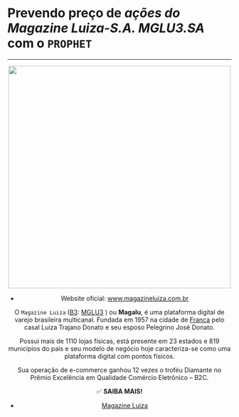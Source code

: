 # Prevendo preço de _ações do Magazine Luiza-S.A. MGLU3.SA_ com o `PROPHET`
---

<center><img src='https://upload.wikimedia.org/wikipedia/commons/1/1b/Magalu_-_novo_logo.png' width='500'>
  
- Website oficial:	www.magazineluiza.com.br
  
O `Magazine Luiza` ([B3](https://pt.wikipedia.org/wiki/B3_(bolsa_de_valores)): [MGLU3](http://www.b3.com.br/pt_br/produtos-e-servicos/negociacao/renda-variavel/empresas-listadas.htm?codigo=22470) ) ou **Magalu**, é uma plataforma digital de varejo brasileira multicanal. Fundada em 1957 na cidade de [Franca](https://pt.wikipedia.org/wiki/Franca) pelo casal Luiza Trajano Donato e seu esposo Pelegrino José Donato.

Possui mais de 1110 lojas físicas, está presente em 23 estados e 819 municípios do país e seu modelo de negócio hoje caracteriza-se como uma plataforma digital com pontos físicos.

Sua operação de e-commerce ganhou 12 vezes o troféu Diamante no Prêmio Excelência em Qualidade Comércio Eletrônico – B2C.
  
✅ **SAIBA MAIS!**
- [Magazine Luiza](https://pt.wikipedia.org/wiki/Magazine_Luiza)
